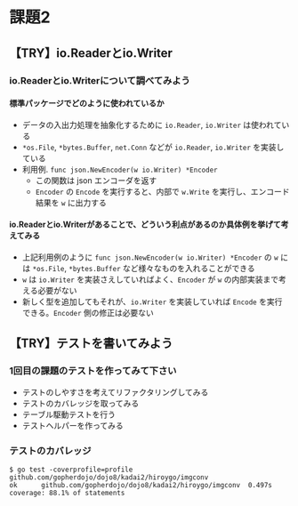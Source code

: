 # 課題2
## 【TRY】io.Readerとio.Writer
### io.Readerとio.Writerについて調べてみよう
#### 標準パッケージでどのように使われているか
* データの入出力処理を抽象化するために `io.Reader`, `io.Writer` は使われている
* `*os.File`, `*bytes.Buffer`, `net.Conn` などが `io.Reader`, `io.Writer` を実装している
* 利用例. `func json.NewEncoder(w io.Writer) *Encoder`
  * この関数は json エンコーダを返す
  * `Encoder` の `Encode` を実行すると、内部で `w.Write` を実行し、エンコード結果を `w` に出力する

#### io.Readerとio.Writerがあることで、どういう利点があるのか具体例を挙げて考えてみる
* 上記利用例のように `func json.NewEncoder(w io.Writer) *Encoder` の `w` には `*os.File`, `*bytes.Buffer` など様々なものを入れることができる
* `w` は `io.Writer` を実装さえしていればよく、`Encoder` が `w` の内部実装まで考える必要がない
* 新しく型を追加してもそれが、`io.Writer` を実装していれば `Encode` を実行できる。`Encoder` 側の修正は必要ない

## 【TRY】テストを書いてみよう
### 1回目の課題のテストを作ってみて下さい
* テストのしやすさを考えてリファクタリングしてみる
* テストのカバレッジを取ってみる
* テーブル駆動テストを行う
* テストヘルパーを作ってみる

### テストのカバレッジ
```
$ go test -coverprofile=profile github.com/gopherdojo/dojo8/kadai2/hiroygo/imgconv
ok  	github.com/gopherdojo/dojo8/kadai2/hiroygo/imgconv	0.497s	coverage: 88.1% of statements
```
